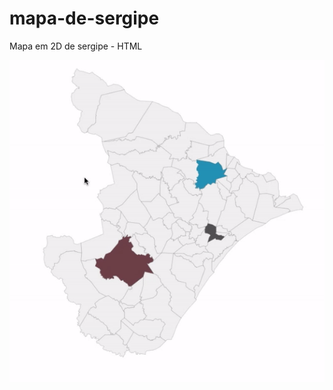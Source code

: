 # mapa-de-sergipe
 Mapa em 2D de sergipe - HTML

![alt text](https://raw.githubusercontent.com/leonardostefani/mapa-de-sergipe/master/demo.gif)
